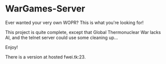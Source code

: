 WarGames-Server
===============

Ever wanted your very own WOPR? This is what you're looking for!

This project is quite complete, except that Global Thermonuclear War lacks AI, and the telnet server could use some cleaning up...

Enjoy!

There is a version at hosted fwei.tk:23.
